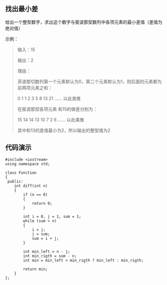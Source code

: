 ## 找出最小差 ##
给出一个整型数字，求出这个数字与斐波那契数列中各项元素的最小差值（差值为绝对值）

示例：

> 输入：15
> 
> 输出：2
> 
> 理由：
> 
> 菲波那切数列第一个元素默认为0，第二个元素默认为1，则后面的元素都为前两项元素之和：
> 
> 0 1 1 2 3 5 8 13 21 …… 以此类推
> 
> 在斐波那契各项元素 和15的做差分别为：
> 
> 15 14 14 13 10 7 2 6 …… 以此类推
> 
> 其中和13的差值最小为2，所以输出的整型值为2
## 代码演示 ##
	#include <iostream>
	using namespace std;

	class Function
	{
	 public:
		int diff(int n)
		{
			if (n == 0)
			{
				return 0;
			}
	
			int i = 0, j = 1, sum = 1;
			while (sum < n)
			{
				i = j;
				j = sum;
				sum = i + j;
			}
	
			int min_left = n - j;
			int min_rigth = sum - n;
			int min = min_left < min_rigth ? min_left : min_rigth;
	
			return min;
		}
	};
